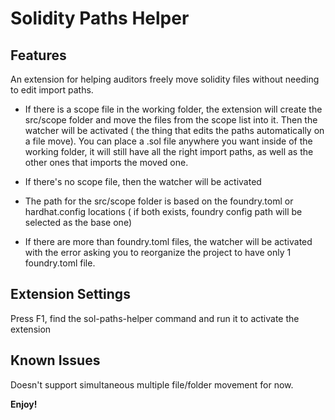 # Solidity Paths Helper

## Features

An extension for helping auditors freely move solidity files without needing to edit import paths.

- If there is a scope file in the working folder, the extension will create the src/scope folder and move the files from the scope list into it. Then the watcher will be activated ( the thing that edits the paths automatically on a file move). You can place a .sol file anywhere you want inside of the working folder, it will still have all the right import paths, as well as the other ones that imports the moved one.

- If there's no scope file, then the watcher will be activated
- The path for the src/scope folder is based on the foundry.toml or hardhat.config locations ( if both exists, foundry config path will be selected as the base one)
- If there are more than foundry.toml files, the watcher will be activated with the error asking you to reorganize the project to have only 1 foundry.toml file.

## Extension Settings

Press F1, find the sol-paths-helper command and run it to activate the extension

## Known Issues

Doesn't support simultaneous multiple file/folder movement for now.

**Enjoy!**
